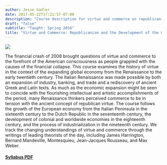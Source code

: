 ```yaml
---
author: Jesse Sadler
date: 2017-05-22T17:21:57-07:00
description: "Course description for virtue and commerce on republicanism and the development of capitalism"
draft: "false"
subtitle: "Taught: Spring 2016"
title: "Virtue and Commerce: Republicanism and the Development of the Global Economy"
---
```


<!--more-->

![](https://jessesadler.netlify.com/img/Money-changer.jpg)

The financial crash of 2008 brought questions of virtue and commerce to the forefront of the American consciousness as people grappled with the causes of the financial collapse. This course examines the history of virtue in the context of the expanding global economy from the Renaissance to the early twentieth century. The Italian Renaissance was made possible by both an expansion of industry, banking, and trade and a rediscovery of ancient Greek and Latin texts. As much as the economic expansion might be seen to coincide with the flourishing intellectual and artistic accomplishments of the period, many Renaissance thinkers perceived commerce to be in tension with the ancient concept of republican virtue. The course follows the growth of the European economy from the Italian Peninsula in the sixteenth century to the Dutch Republic in the seventeenth century, the development of colonial and worldwide economies in the eighteenth century, and the process of industrialization in the nineteenth century. We track the changing understandings of virtue and commerce through the writings of leading theorists of the day, including James Harrington, Bernard Mandeville, Montesquieu, Jean-Jacques Rousseau, and Max Weber.

#### [Syllabus PDF](https://jessesadler.netlify.com/img/Sadler-Virtue-Commerce-Syllabus-S16.pdf)